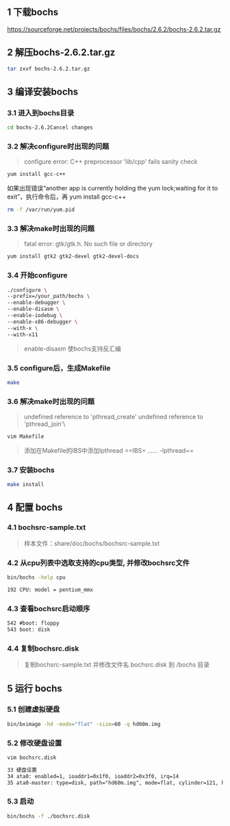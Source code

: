 ## 1 下载bochs

https://sourceforge.net/projects/bochs/files/bochs/2.6.2/bochs-2.6.2.tar.gz

## 2 解压bochs-2.6.2.tar.gz

```bash
tar zxvf bochs-2.6.2.tar.gz
```

## 3 编译安装bochs

### 3.1 进入到bochs目录
```bash
cd bochs-2.6.2Cancel changes
```

### 3.2 解决configure时出现的问题
>configure error: C++ preprocessor 'lib/cpp' fails sanity check
>
```bash
yum install gcc-c++
```

如果出现错误“another app is currently holding the yum lock;waiting for it to exit”，执行命令后，再 yum install gcc-c++
```bash
rm -f /var/run/yum.pid
```


### 3.3 解决make时出现的问题
>fatal error: gtk/gtk.h. No such file or directory
>
```bash
yum install gtk2 gtk2-devel gtk2-devel-docs
```

### 3.4 开始configure
```bash
./configure \
--prefix=/your_path/bochs \
--enable-debugger \
--enable-disasm \
--enable-iodebug \
--enable-x86-debugger \
--with-x \
--with-x11
```
>enable-disasm 使bochs支持反汇编
>

### 3.5 configure后，生成Makefile
```bash
make
```

### 3.6 解决make时出现的问题
>undefined reference to 'pthread_create'
>undefined reference to 'pthread_join'\
>
```bash
vim Makefile
```
>添加在Makefile的IBS中添加lpthread
>==IBS= ...... -lpthread==
>

### 3.7 安装bochs
```bash
make install
```

## 4 配置 bochs

### 4.1 bochsrc-sample.txt 
>样本文件：share/doc/bochs/bochsrc-sample.txt
>

### 4.2 从cpu列表中选取支持的cpu类型, 并修改bochsrc文件
```bash
bin/bochs -help cpu
```
```txt
192 CPU: model = pentium_mmx
```

### 4.3 查看bochsrc启动顺序
```txt
542 #boot: floppy
543 boot: disk
```

### 4.4 复制bochsrc.disk
>复制bochsrc-sample.txt 并修改文件名 bochsrc.disk 到 /bochs 目录
>

## 5 运行 bochs

### 5.1 创建虚拟硬盘
```bash
bin/bximage -hd -mode="flat" -size=60 -q hd60m.img
```

### 5.2 修改硬盘设置
```bash
vim bochsrc.disk
```
```txt
33 硬盘设置
34 ata0: enabled=1, ioaddr1=0x1f0, ioaddr2=0x3f0, irq=14
35 ata0-master: type=disk, path="hd60m.img", mode=flat, cylinder=121, heads=16, spt=6336
```

### 5.3 启动
```bash
bin/bochs -f ./bochsrc.disk
```
